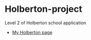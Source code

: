 # Holberton-project
Level 2 of Holberton school application
* [My Holberton page](https://pabloyepes27.github.io/Holberton-project/)
